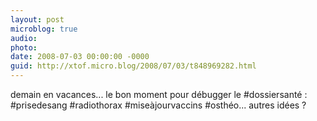```yaml
---
layout: post
microblog: true
audio: 
photo: 
date: 2008-07-03 00:00:00 -0000
guid: http://xtof.micro.blog/2008/07/03/t848969282.html
---
```

demain en vacances... le bon moment pour débugger le #dossiersanté : #prisedesang #radiothorax #miseàjourvaccins #osthéo... autres idées ?
